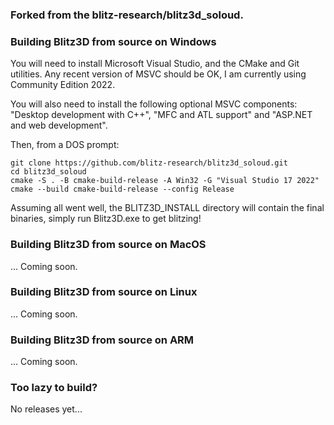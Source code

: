 ### Forked from the blitz-research/blitz3d_soloud.

### Building Blitz3D from source on Windows

You will need to install Microsoft Visual Studio, and the CMake and Git utilities. Any recent version of MSVC should be OK, I am currently using Community Edition 2022.

You will also need to install the following optional MSVC components: "Desktop development with C++", "MFC and ATL support" and "ASP.NET and web development".

Then, from a DOS prompt:

``` shell
git clone https://github.com/blitz-research/blitz3d_soloud.git
cd blitz3d_soloud
cmake -S . -B cmake-build-release -A Win32 -G "Visual Studio 17 2022"
cmake --build cmake-build-release --config Release
```
Assuming all went well, the BLITZ3D_INSTALL directory will contain the final binaries, simply run Blitz3D.exe to get blitzing!

### Building Blitz3D from source on MacOS
... Coming soon.


### Building Blitz3D from source on Linux
... Coming soon.


### Building Blitz3D from source on ARM
... Coming soon.


### Too lazy to build?

No releases yet...
